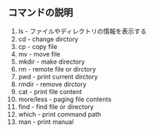## コマンドの説明

1. ls - ファイルやディレクトリの情報を表示する
1. cd - change dirctory
1. cp - copy file
1. mv - move file
1. mkdir - make directory
1. rm - remote file or dirctory
1. pwd - print current dirctory
1. rmdir - remove dirctory
1. cat - print file content
1. more/less - paging file contents
1. find - find file or directory
1. which - print command path
1. man - print manual
